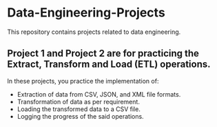 # Data-Engineering-Projects
This repository contains projects related to data engineering.

## Project 1 and Project 2 are for practicing the Extract, Transform and Load (ETL) operations.
In these projects, you practice the implementation of:
* Extraction of data from CSV, JSON, and XML file formats.
* Transformation of data as per requirement.
* Loading the transformed data to a CSV file.
* Logging the progress of the said operations.
